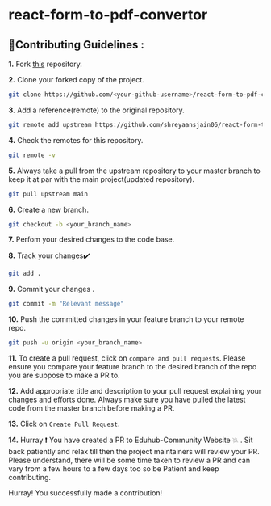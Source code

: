 # react-form-to-pdf-convertor

## 📌Contributing Guidelines :

**1.** Fork [this](https://github.com/Eduhub-Community/eduhub-website) repository.

**2.** Clone your forked copy of the project.

```bash
git clone https://github.com/<your-github-username>/react-form-to-pdf-convertor
```

**3.** Add a reference(remote) to the original repository.

```bash
git remote add upstream https://github.com/shreyaansjain06/react-form-to-pdf-convertor
```

**4.** Check the remotes for this repository.

```bash
git remote -v
```

**5.** Always take a pull from the upstream repository to your master branch to keep it at par with the main project(updated repository).

```bash
git pull upstream main
```

**6.** Create a new branch.

```bash
git checkout -b <your_branch_name>
```

**7.** Perfom your desired changes to the code base.


**8.** Track your changes:heavy_check_mark:

```bash
git add .
```

**9.** Commit your changes .

```bash
git commit -m "Relevant message"
```

**10.** Push the committed changes in your feature branch to your remote repo.

```bash
git push -u origin <your_branch_name>
```

**11.** To create a pull request, click on `compare and pull requests`. Please ensure you compare your feature branch to the desired branch of the repo you are suppose to make a PR to.

**12.** Add appropriate title and description to your pull request explaining your changes and efforts done. Always make sure you have pulled the latest code from the master branch before making a PR.

**13.** Click on `Create Pull Request`.

**14.** Hurray ❗ You have created a PR to Eduhub-Community Website 💥 . Sit back patiently and relax till then the project maintainers will review your PR. Please understand, there will be some time taken to review a PR and can vary from a few hours to a few days too so be Patient and keep contributing.

Hurray! You successfully made a contribution!
